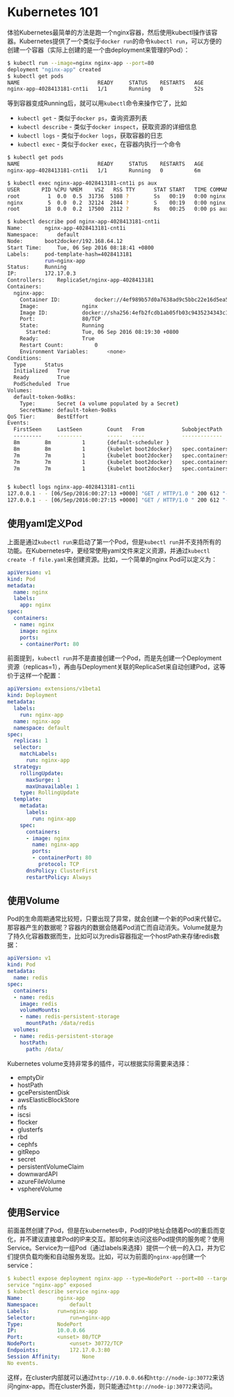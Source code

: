 # Kubernetes 101

体验Kubernetes最简单的方法是跑一个nginx容器，然后使用kubectl操作该容器。Kubernetes提供了一个类似于`docker run`的命令`kubectl run`，可以方便的创建一个容器（实际上创建的是一个由deployment来管理的Pod）：

```sh
$ kubectl run --image=nginx nginx-app --port=80               
deployment "nginx-app" created                                         
$ kubectl get pods
NAME                         READY     STATUS    RESTARTS   AGE
nginx-app-4028413181-cnt1i   1/1       Running   0          52s
```

等到容器变成Running后，就可以用`kubectl`命令来操作它了，比如

- `kubectl get` - 类似于`docker ps`，查询资源列表
- `kubectl describe` - 类似于`docker inspect`，获取资源的详细信息
- `kubectl logs` - 类似于`docker logs`，获取容器的日志
- `kubectl exec` - 类似于`docker exec`，在容器内执行一个命令
                  
```sh
$ kubectl get pods
NAME                         READY     STATUS    RESTARTS   AGE
nginx-app-4028413181-cnt1i   1/1       Running   0          6m

$ kubectl exec nginx-app-4028413181-cnt1i ps aux
USER       PID %CPU %MEM    VSZ   RSS TTY      STAT START   TIME COMMAND
root         1  0.0  0.5  31736  5108 ?        Ss   00:19   0:00 nginx: master process nginx -g daemon off;
nginx        5  0.0  0.2  32124  2844 ?        S    00:19   0:00 nginx: worker process
root        18  0.0  0.2  17500  2112 ?        Rs   00:25   0:00 ps aux

$ kubectl describe pod nginx-app-4028413181-cnt1i
Name:  		nginx-app-4028413181-cnt1i
Namespace:     	default
Node:  		boot2docker/192.168.64.12
Start Time:    	Tue, 06 Sep 2016 08:18:41 +0800
Labels:		pod-template-hash=4028413181
       		run=nginx-app
Status:		Running
IP:    		172.17.0.3
Controllers:   	ReplicaSet/nginx-app-4028413181
Containers:
  nginx-app:
    Container ID:      		docker://4ef989b57d0a7638ad9c5bbc22e16d5ea5b459281c77074fc982eba50973107f
    Image:     			nginx
    Image ID:  			docker://sha256:4efb2fcdb1ab05fb03c9435234343c1cc65289eeb016be86193e88d3a5d84f6b
    Port:      			80/TCP
    State:     			Running
      Started: 			Tue, 06 Sep 2016 08:19:30 +0800
    Ready:     			True
    Restart Count:     		0
    Environment Variables:     	<none>
Conditions:
  Type 		Status
  Initialized  	True
  Ready        	True
  PodScheduled 	True
Volumes:
  default-token-9o8ks:
    Type:      	Secret (a volume populated by a Secret)
    SecretName:	default-token-9o8ks
QoS Tier:      	BestEffort
Events:
  FirstSeen    	LastSeen       	Count  	From   			SubobjectPath  			Type   		Reason 		Message
  ---------    	--------       	-----  	----   			-------------  			--------       	------ 		-------
  8m   		8m     		1      	{default-scheduler }   					Normal 		Scheduled      	Successfully assigned nginx-app-4028413181-cnt1i to boot2docker
  8m   		8m     		1      	{kubelet boot2docker}  	spec.containers{nginx-app}     	Normal 		Pulling		pulling image "nginx"
  7m   		7m     		1      	{kubelet boot2docker}  	spec.containers{nginx-app}     	Normal 		Pulled 		Successfully pulled image "nginx"
  7m   		7m     		1      	{kubelet boot2docker}  	spec.containers{nginx-app}     	Normal 		Created		Created container with docker id 4ef989b57d0a
  7m   		7m     		1      	{kubelet boot2docker}  	spec.containers{nginx-app}     	Normal 		Started		Started container with docker id 4ef989b57d0a


$ kubectl logs nginx-app-4028413181-cnt1i
127.0.0.1 - - [06/Sep/2016:00:27:13 +0000] "GET / HTTP/1.0 " 200 612 "-" "-" "-"
127.0.0.1 - - [06/Sep/2016:00:27:15 +0000] "GET / HTTP/1.0 " 200 612 "-" "-" "-"
```

## 使用yaml定义Pod

上面是通过`kubectl run`来启动了第一个Pod，但是`kubectl run`并不支持所有的功能。在Kubernetes中，更经常使用yaml文件来定义资源，并通过`kubectl create -f file.yaml`来创建资源。比如，一个简单的nginx Pod可以定义为：

```yaml
apiVersion: v1
kind: Pod
metadata:
  name: nginx
  labels:
    app: nginx
spec:
  containers:
  - name: nginx
    image: nginx
    ports:
    - containerPort: 80
```

前面提到，`kubectl run`并不是直接创建一个Pod，而是先创建一个Deployment资源（replicas=1），再由与Deployment关联的ReplicaSet来自动创建Pod，这等价于这样一个配置：

```yaml
apiVersion: extensions/v1beta1
kind: Deployment
metadata:
  labels:
    run: nginx-app
  name: nginx-app
  namespace: default
spec:
  replicas: 1
  selector:
    matchLabels:
      run: nginx-app
  strategy:
    rollingUpdate:
      maxSurge: 1
      maxUnavailable: 1
    type: RollingUpdate
  template:
    metadata:
      labels:
        run: nginx-app
    spec:
      containers:
      - image: nginx
        name: nginx-app
        ports:
        - containerPort: 80
          protocol: TCP
      dnsPolicy: ClusterFirst
      restartPolicy: Always
```

## 使用Volume

Pod的生命周期通常比较短，只要出现了异常，就会创建一个新的Pod来代替它。那容器产生的数据呢？容器内的数据会随着Pod消亡而自动消失。Volume就是为了持久化容器数据而生，比如可以为redis容器指定一个hostPath来存储redis数据：

```yaml
apiVersion: v1
kind: Pod
metadata:
  name: redis
spec:
  containers:
  - name: redis
    image: redis
    volumeMounts:
    - name: redis-persistent-storage
      mountPath: /data/redis
  volumes:
  - name: redis-persistent-storage
    hostPath:
      path: /data/
```

Kubernetes volume支持非常多的插件，可以根据实际需要来选择：

* emptyDir
* hostPath
* gcePersistentDisk
* awsElasticBlockStore
* nfs
* iscsi
* flocker
* glusterfs
* rbd
* cephfs
* gitRepo
* secret
* persistentVolumeClaim
* downwardAPI
* azureFileVolume
* vsphereVolume

## 使用Service

前面虽然创建了Pod，但是在kubernetes中，Pod的IP地址会随着Pod的重启而变化，并不建议直接拿Pod的IP来交互。那如何来访问这些Pod提供的服务呢？使用Service。Service为一组Pod（通过labels来选择）提供一个统一的入口，并为它们提供负载均衡和自动服务发现。比如，可以为前面的`nginx-app`创建一个service：

```yaml
$ kubectl expose deployment nginx-app --type=NodePort --port=80 --target-port=80
service "nginx-app" exposed
$ kubectl describe service nginx-app
Name:  			nginx-app
Namespace:     		default
Labels:			run=nginx-app
Selector:      		run=nginx-app
Type:  			NodePort
IP:    			10.0.0.66
Port:  			<unset>	80/TCP
NodePort:      		<unset>	30772/TCP
Endpoints:     		172.17.0.3:80
Session Affinity:      	None
No events.
```

这样，在cluster内部就可以通过`http://10.0.0.66`和`http://node-ip:30772`来访问nginx-app。而在cluster外面，则只能通过`http://node-ip:30772`来访问。



